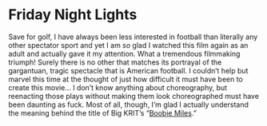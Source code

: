 # Friday Night Lights
Save for golf, I have always been less interested in football than literally any other spectator sport and yet I am *so* glad I watched this film again as an adult and actually gave it my attention. What a tremendous filmmaking triumph! Surely there is no other that matches its portrayal of the gargantuan, tragic spectacle that is American football. I couldn’t help but marvel this time at the thought of just how difficult it must have been to create this movie... I don’t know anything about choreography, but reenacting those plays without making them look choreographed must have been daunting as fuck. 
Most of all, though, I’m glad I actually understand the meaning behind the title of Big KRIT’s “[Boobie Miles](https://youtu.be/B9KiXVom3H0).”
